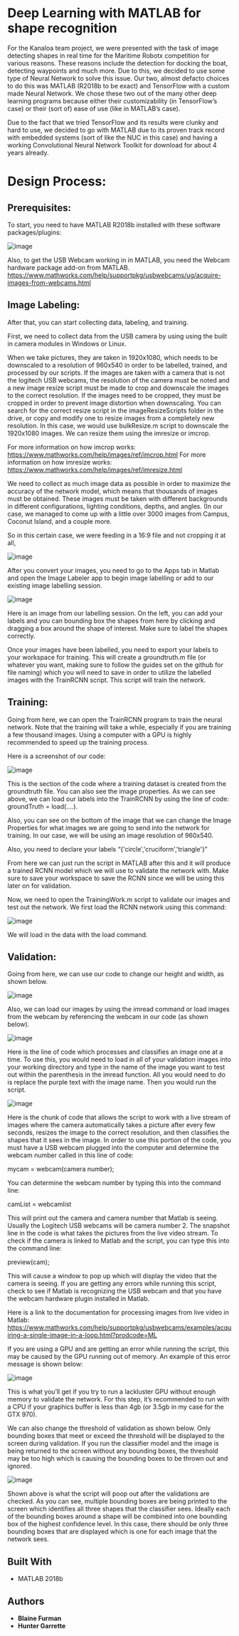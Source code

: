 # Deep Learning with MATLAB for shape recognition

For the Kanaloa team project, we were presented with the task of image detecting shapes in real time for the Maritime Robotx competition for various reasons. These reasons include the detection for docking the boat, detecting waypoints and much more. Due to this, we decided to use some type of Neural Network to solve this issue. Our two, almost defacto choices to do this was MATLAB (R2018b to be exact) and TensorFlow with a custom made Neural Network. We chose these two out of the many other deep learning programs because either their customizability (in TensorFlow’s case) or their (sort of) ease of use (like in MATLAB’s case).

Due to the fact that we tried TensorFlow and its results were clunky and hard to use, we decided to go with MATLAB due to its proven track record with embedded systems (sort of like the NUC in this case) and having a working Convolutional Neural Network Toolkit for download for about 4 years already.

# Design Process:
## Prerequisites:
To start, you need to have MATLAB R2018b installed with these software packages/plugins:

![image](https://github.com/k16blfurm/Kanaloa/blob/master/Projects/Shape%20Recognition/pasted%20image%200.png)

Also, to get the USB Webcam working in in MATLAB, you need the Webcam hardware package add-on from MATLAB.
https://www.mathworks.com/help/supportpkg/usbwebcams/ug/acquire-images-from-webcams.html

## Image Labeling:
After that, you can start collecting data, labeling, and training.

First, we need to collect data from the USB camera by using using the built in camera modules in Windows or Linux.

When we take pictures, they are taken in 1920x1080, which needs to be downscaled to a resolution of 960x540 in order to be labelled, trained, and processed by our scripts.
If the images are taken with a camera that is not the logitech USB webcams, the resolution of the camera must be noted and a new image resize script must be made to crop and downscale the images to the correct resolution.  If the images need to be cropped, they must be cropped in order to prevent image distortion when downscaling.  You can search for the correct resize script in the imageResizeScripts folder in the drive, or copy and modify one to resize images from a completely new resolution.  In this case, we would use bulkResize.m script to downscale the 1920x1080 images.  We can resize them using the imresize or imcrop.

For more information on how imcrop works:
https://www.mathworks.com/help/images/ref/imcrop.html
For more information on how imresize works:
https://www.mathworks.com/help/images/ref/imresize.html

We need to collect as much image data as possible in order to maximize the accuracy of the network model, which means that thousands of images must be obtained.  These images must be taken with different backgrounds in different configurations, lighting conditions, depths, and angles. (In our case, we managed to come up with a little over 3000 images from Campus, Coconut Island, and a couple more. 

So in this certain case, we were feeding in a 16:9 file and not cropping it at all, 

![image](https://github.com/k16blfurm/Kanaloa/blob/master/Projects/Shape%20Recognition/Pictures%20for%20Final%20Report/pasted%20image%200%20(1).png)

After you convert your images, you need to go to the Apps tab in Matlab and open the Image Labeler app to begin image labelling or add to our existing image labelling session.

![image](https://github.com/k16blfurm/Kanaloa/blob/master/Projects/Shape%20Recognition/Pictures%20for%20Final%20Report/unnamed.png)

Here is an image from our labelling session.
On the left, you can add your labels and you can bounding box the shapes from here by clicking and dragging a box around the shape of interest.  Make sure to label the shapes correctly. 

Once your images have been labelled, you need to export your labels to your workspace for training.  This will create a groundtruth.m file (or whatever you want, making sure to follow the guides set on the github for file naming) which you will need to save in order to utilize the labelled images with the TrainRCNN script.  This script will train the network.

## Training:

Going from here, we can open the TrainRCNN program to train the neural network.  Note that the training will take a while, especially if you are training a few thousand images.  Using a computer with a GPU is highly recommended to speed up the training process.

Here is a screenshot of our code:

![image](https://github.com/k16blfurm/Kanaloa/blob/master/Projects/Shape%20Recognition/Pictures%20for%20Final%20Report/pasted%20image%200%20(2).png)

This is the section of the code where a training dataset is created from the groundtruth file.  You can also see the image properties.
As we can see above, we can load our labels into the TrainRCNN by using the line of code: groundTruth = load(....).

Also, you can see on the bottom of the image that we can change the Image Properties for what images we are going to send into the network for training.  In our case, we will be using an image resolution of 960x540.

Also, you need to declare your labels “{'circle','cruciform','triangle'}”

From here we can just run the script in MATLAB after this and it will produce a trained RCNN model which we will use to validate the network with. Make sure to save your workspace to save the RCNN since we will be using this later on for validation.

Now, we need to open the TrainingWork.m script to validate our images and test out the network. We first load the RCNN network using this command:

![image](https://github.com/k16blfurm/Kanaloa/blob/master/Projects/Shape%20Recognition/Pictures%20for%20Final%20Report/pasted%20image%200%20(6).png)

We will load in the data with the load command.

## Validation:

Going from here, we can use our code to change our height and width, as shown below.

![image](https://github.com/k16blfurm/Kanaloa/blob/master/Projects/Shape%20Recognition/Pictures%20for%20Final%20Report/pasted%20image%200%20(3).png)

Also, we can load our images by using the imread command or load images from the webcam by referencing the webcam in our code (as shown below).

![image](https://github.com/k16blfurm/Kanaloa/blob/master/Projects/Shape%20Recognition/Pictures%20for%20Final%20Report/unnamed%20(1).png)

Here is the line of code which processes and classifies an image one at a time.  To use this, you would need to load in all of your validation images into your working directory and type in the name of the image you want to test out within the parenthesis in the imread function.  All you would need to do is replace the purple text with the image name.  Then you would run the script.

![image](https://github.com/k16blfurm/Kanaloa/blob/master/Projects/Shape%20Recognition/Pictures%20for%20Final%20Report/unnamed%20(1).png)

Here is the chunk of code that allows the script to work with a live stream of images where the camera automatically takes a picture after every few seconds, resizes the image to the correct resolution, and then classifies the shapes that it sees in the image.  In order to use this portion of the code, you must have a USB webcam plugged into the computer and determine the webcam number called in this line of code:

mycam = webcam(camera number);

You can determine the webcam number by typing this into the command line:

camList = webcamlist

This will print out the camera and camera number that Matlab is seeing.  Usually the Logitech USB webcams will be camera number 2.  The snapshot line in the code is what takes the pictures from the live video stream.  To check if the camera is linked to Matlab and the script, you can type this into the command line:

preview(cam);

This will cause a window to pop up which will display the video that the camera is seeing.  If you are getting any errors while running this script, check to see if Matlab is recognizing the USB webcam and that you have the webcam hardware plugin installed in Matlab.

Here is a link to the documentation for processing images from live video in Matlab:
https://www.mathworks.com/help/supportpkg/usbwebcams/examples/acquiring-a-single-image-in-a-loop.html?prodcode=ML

If you are using a GPU and are getting an error while running the script, this may be caused by the GPU running out of memory.  An example of this error message is shown below:

![image](https://github.com/k16blfurm/Kanaloa/blob/master/Projects/Shape%20Recognition/Pictures%20for%20Final%20Report/pasted%20image%200%20(4).png)

This is what you’ll get if you try to run a lackluster GPU without enough memory to validate the network. For this step, it’s recommended to run with a CPU if your graphics buffer is less than 4gb (or 3.5gb in my case for the GTX 970).

We can also change the threshold of validation as shown below.  Only bounding boxes that meet or exceed the threshold will be displayed to the screen during validation.  If you run the classifier model and the image is being returned to the screen without any bounding boxes, the threshold may be too high which is causing the bounding boxes to be thrown out and ignored.

![image](https://github.com/k16blfurm/Kanaloa/blob/master/Projects/Shape%20Recognition/Pictures%20for%20Final%20Report/Screenshot%20from%202018-12-07%2022-03-22.png)

Shown above is what the script will poop out after the validations are checked.  As you can see, multiple bounding boxes are being printed to the screen which identifies all three shapes that the classifier sees.  Ideally each of the bounding boxes around a shape will be combined into one bounding box of the highest confidence level.  In this case, there should be only three bounding boxes that are displayed which is one for each image that the network sees.


## Built With

* MATLAB 2018b


## Authors

* **Blaine Furman** 
* **Hunter Garrette** 

